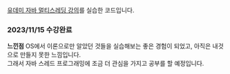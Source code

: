 [유데미 자바 멀티스레딩 강의](https://www.udemy.com/course/java-multi-threading/)를 실습한 코드입니다.

### 2023/11/15 수강완료
**느낀점**
OS에서 이론으로만 알았던 것들을 실습해보는 좋은 경험이 되었고, 아직은 내것으로 만들지 못한 느낌입니다.  
그래서 자바 스레드 프로그래밍에 조금 더 관심을 가지고 공부를 할 예정입니다. 
